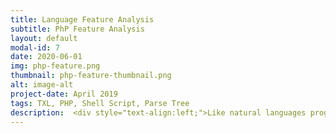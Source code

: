 ```yaml
---
title: Language Feature Analysis
subtitle: PhP Feature Analysis
layout: default
modal-id: 7
date: 2020-06-01
img: php-feature.png
thumbnail: php-feature-thumbnail.png
alt: image-alt
project-date: April 2019
tags: TXL, PHP, Shell Script, Parse Tree
description:  <div style="text-align:left;">Like natural languages programming languages also evolve over time. After releasing a programming languge, developers add new features to meet the needs of programmers, and remove features which are not efficient or simply a bad idea. </p>This is a grammar-based project that automatically extracts the use of language features from the parse tree of source code. Based on the discovered use of frequency developers can make important decisions like removing or improving a particular feature. A large corpus of PHP source code has been analyzed in this project to find the usage frequency of different PHP features. PHP feature analysis results and source code are available at <a href="https://toashiqur.github.io/PHP-Feature-Analysis/">PHP Feature Analysis</a></div>
---
```

